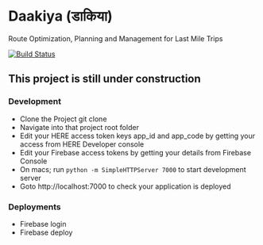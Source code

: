 # Daakiya (डाकिया)
Route Optimization, Planning and Management for Last Mile Trips


[![Build Status](https://travis-ci.org/deadnight7/daakiya.svg?branch=master)](https://travis-ci.org/deadnight7/daakiya)

## This project is still under construction

### Development
- Clone the Project git clone <url>
- Navigate into that project root folder
- Edit your HERE access token keys app_id and app_code by getting your access from HERE Developer console
- Edit your Firebase access tokens by getting your details from Firebase Console
- On macs; run `python -m SimpleHTTPServer 7000` to start development server 
- Goto http://localhost:7000 to check your application is deployed

### Deployments
- Firebase login
- Firebase deploy
